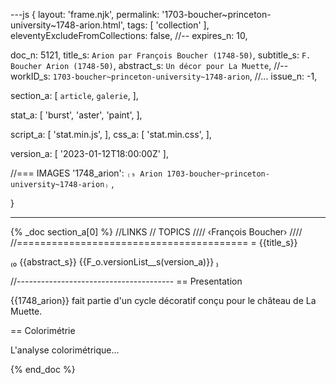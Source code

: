 ---js
{
  layout:    'frame.njk',
  permalink: '1703-boucher~princeton-university~1748-arion.html',
  tags:      [ 'collection' ],
  eleventyExcludeFromCollections: false,
  //-- expires_n: 10,

  doc_n:      5121,
  title_s:    `Arion par François Boucher (1748-50)`,
  subtitle_s: `F. Boucher Arion (1748-50)`,
  abstract_s: `Un décor pour La Muette`,
  //--  workID_s:   `1703-boucher~princeton-university~1748-arion`,
  //... issue_n: -1,

  section_a:
  [
    `article`,
    `galerie`,
  ],

  stat_a:
  [
    'burst',
    'aster',
    'paint',
  ],

  script_a:
  [
    'stat.min.js',
  ],
  css_a:
  [
    'stat.min.css',
  ],

  version_a:
  [
    '2023-01-12T18:00:00Z'
  ],
  
  //=== IMAGES
  '1748_arion':
`₍₉
Arion
1703-boucher~princeton-university~1748-arion₎`
  ,
  
}

---
{% _doc section_a[0] %}
//LINKS
// TOPICS
////
‹François Boucher›
////
//========================================
= {{title_s}}

₍₀
{{abstract_s}}
{{F_o.versionList__s(version_a)}}
₎

//---------------------------------------
== Presentation

{{1748_arion}} fait partie d'un cycle décoratif conçu pour le château de La Muette.

== Colorimétrie

L'analyse colorimétrique...

{% end_doc %}
